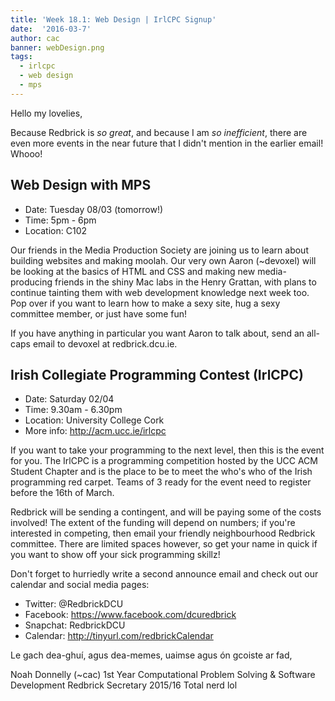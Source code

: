 ```yaml
---
title: 'Week 18.1: Web Design | IrlCPC Signup'
date:  '2016-03-7'
author: cac
banner: webDesign.png
tags:
  - irlcpc
  - web design
  - mps
---
```

Hello my lovelies,

Because Redbrick is *so great*, and because I am *so inefficient*, there
are even more events in the near future that I didn't mention in the
earlier email! Whooo!

 <!-- more -->

## Web Design with MPS
 - Date: Tuesday 08/03 (tomorrow!)
 - Time: 5pm - 6pm
 - Location: C102

Our friends in the Media Production Society are joining us to learn about
building websites and making moolah. Our very own Aaron (~devoxel) will be
looking at the basics of HTML and CSS and making new media-producing
friends in the shiny Mac labs in the Henry Grattan, with plans to continue
tainting them with web development knowledge next week too. Pop over if
you want to learn how to make a sexy site, hug a sexy committee member, or
just have some fun!

If you have anything in particular you want Aaron to talk about, send an
all-caps email to devoxel at redbrick.dcu.ie.

## Irish Collegiate Programming Contest (IrlCPC)
 - Date: Saturday 02/04
 - Time: 9.30am - 6.30pm
 - Location: University College Cork
 - More info: http://acm.ucc.ie/irlcpc

If you want to take your programming to the next level, then this is the
event for you. The IrlCPC is a programming competition hosted by the UCC
ACM Student Chapter and is the place to be to meet the who's who of the
Irish programming red carpet. Teams of 3 ready for the event need to
register before the 16th of March.

Redbrick will be sending a contingent, and will be paying some of the
costs involved! The extent of the funding will depend on numbers; if
you're interested in competing, then email your friendly neighbourhood
Redbrick committee. There are limited spaces however, so get your name in
quick if you want to show off your sick programming skillz!

Don't forget to hurriedly write a second announce email and check out our
calendar and social media pages:
 - Twitter: @RedbrickDCU
 - Facebook: https://www.facebook.com/dcuredbrick
 - Snapchat: RedbrickDCU
 - Calendar: http://tinyurl.com/redbrickCalendar


Le gach dea-ghuí, agus dea-memes, uaimse agus ón gcoiste ar fad,

Noah Donnelly (~cac)
1st Year Computational Problem Solving & Software Development
Redbrick Secretary 2015/16
Total nerd lol
